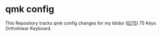 # qmk config

This Repository tracks qmk config changes for my Idobo ([ID75](https://www.aliexpress.com/item/4000311498726.html)) 75 Keys Ortholinear Keyboard.
